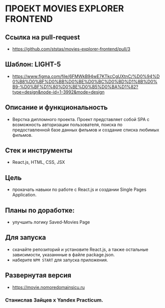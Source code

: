# ПРОЕКТ MOVIES EXPLORER FRONTEND

## Ссылка на pull-request
* https://github.com/ststas/movies-explorer-frontend/pull/3

## Шаблон: LIGHT-5
* https://www.figma.com/file/6FMWkB94wE7KTkcCgUXtnC/%D0%94%D0%B8%D0%BF%D0%BB%D0%BE%D0%BC%D0%BD%D1%8B%D0%B9-%D0%BF%D1%80%D0%BE%D0%B5%D0%BA%D1%82?type=design&node-id=1-3992&mode=design

## Описание и функциональность
* Верстка дипломного проекта. Проект представляет собой SPA с возможность авторизации пользователя, поиска по предоставленной базе данных фильмов и создание списка любимых фильмов. 

## Стек и инструменты
* React.js, HTML, CSS, JSX

## Цель
* прокачать навыки по работе с React.js и создании Single Pages Application.

## Планы по доработке:  
* улучшить логику Saved-Movies Page

## Для запуска
* скачайте репозиторий и установите React.js, а также остальные зависимости, указаннные в файле package.json.
* наберите `NPM START` для запуска приложения.

## Развернутая версия
* https://movie.nomoredomainsicu.ru

### Станислав Зайцев х Yandex Practicum.